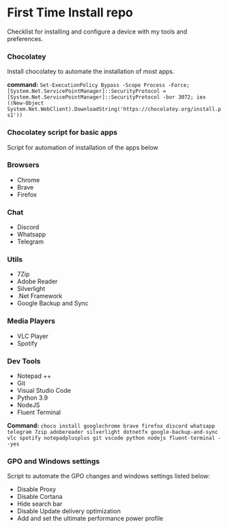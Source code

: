 # First Time Install repo
Checklist for installing and configure a device with my tools and preferences.

### Chocolatey
Install chocolatey to automate the installation of most apps.

**command:**
`Set-ExecutionPolicy Bypass -Scope Process -Force; [System.Net.ServicePointManager]::SecurityProtocol = [System.Net.ServicePointManager]::SecurityProtocol -bor 3072; iex ((New-Object System.Net.WebClient).DownloadString('https://chocolatey.org/install.ps1'))`

### Chocolatey script for basic apps
Script for automation of installation of the apps below

### Browsers
- Chrome
- Brave
- Firefox

### Chat
- Discord
- Whatsapp
- Telegram

### Utils
- 7Zip
- Adobe Reader
- Silverlight
- .Net Framework
- Google Backup and Sync

### Media Players
- VLC Player
- Spotify

### Dev Tools
- Notepad ++
- Git
- Visual Studio Code
- Python 3.9
- NodeJS
- Fluent Terminal

**Command:**
`choco install googlechrome brave firefox discord whatsapp telegram 7zip adobereader silverlight dotnetfx google-backup-and-sync vlc spotify notepadplusplus git vscode python nodejs fluent-terminal --yes`

### GPO and Windows settings
Script to automate the GPO changes and windows settings listed below:
- Disable Proxy
- Disable Cortana
- Hide search bar
- Disable Update delivery optimization
- Add and set the ultimate performance power profile
